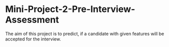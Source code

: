 # Mini-Project-2-Pre-Interview-Assessment

The aim of this project is to predict, if a candidate with given features will be accepted for the interview.
